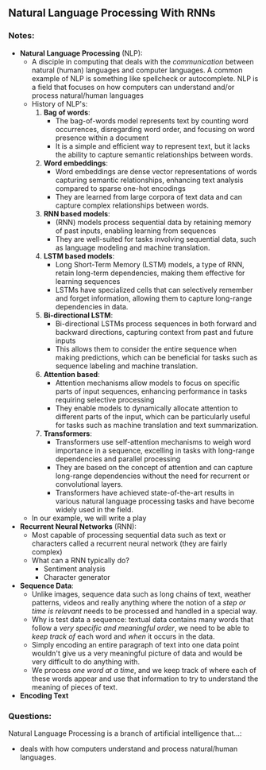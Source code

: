 ## Natural Language Processing With RNNs

### Notes:

- <b>Natural Language Processing</b> (NLP):
  - A disciple in computing that deals with the <em>communication</em> between natural (human) languages and computer languages. A common example of NLP is something like spellcheck or autocomplete. NLP is a field that focuses on how computers can understand and/or process natural/human languages
  - History of NLP's:
    1. <b>Bag of words</b>:
       - The bag-of-words model represents text by counting word occurrences, disregarding word order, and focusing on word presence within a document
       - It is a simple and efficient way to represent text, but it lacks the ability to capture semantic relationships between words.
    2. <b>Word embeddings</b>:
       - Word embeddings are dense vector representations of words capturing semantic relationships, enhancing text analysis compared to sparse one-hot encodings
       - They are learned from large corpora of text data and can capture complex relationships between words.
    3. <b>RNN based models</b>:
       - (RNN) models process sequential data by retaining memory of past inputs, enabling learning from sequences
       - They are well-suited for tasks involving sequential data, such as language modeling and machine translation.
    4. <b>LSTM based models</b>:
       - Long Short-Term Memory (LSTM) models, a type of RNN, retain long-term dependencies, making them effective for learning sequences
       - LSTMs have specialized cells that can selectively remember and forget information, allowing them to capture long-range dependencies in data.
    5. <b>Bi-directional LSTM</b>:
       - Bi-directional LSTMs process sequences in both forward and backward directions, capturing context from past and future inputs
       - This allows them to consider the entire sequence when making predictions, which can be beneficial for tasks such as sequence labeling and machine translation.
    6. <b>Attention based</b>:
       - Attention mechanisms allow models to focus on specific parts of input sequences, enhancing performance in tasks requiring selective processing
       - They enable models to dynamically allocate attention to different parts of the input, which can be particularly useful for tasks such as machine translation and text summarization.
    7. <b>Transformers</b>:
       - Transformers use self-attention mechanisms to weigh word importance in a sequence, excelling in tasks with long-range dependencies and parallel processing
       - They are based on the concept of attention and can capture long-range dependencies without the need for recurrent or convolutional layers.
       - Transformers have achieved state-of-the-art results in various natural language processing tasks and have become widely used in the field.
  - In our example, we will write a play
- <b>Recurrent Neural Networks</b> (RNN):
  - Most capable of processing sequential data such as text or characters called a recurrent neural network (they are fairly complex)
  - What can a RNN typically do?
    - Sentiment analysis
    - Character generator
- <b>Sequence Data</b>:
  - Unlike images, sequence data such as long chains of text, weather patterns, videos and really anything where the notion of a <em>step or time is relevant</em> needs to be processed and handled in a special way.
  - Why is test data a sequence: textual data contains many words that follow a <em>very specific and meaningful order</em>, we need to be able to <em>keep track of</em> each word and <em>when</em> it occurs in the data.
  - Simply encoding an entire paragraph of text into one data point wouldn't give us a very meaningful picture of data and would be very difficult to do anything with.
  - We process <em>one word at a time</em>, and we keep track of where each of these words appear and use that information to try to understand the meaning of pieces of text.
- <b>Encoding Text</b>

### Questions:

Natural Language Processing is a branch of artificial intelligence that...:

- deals with how computers understand and process natural/human languages.
